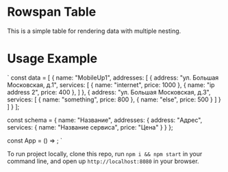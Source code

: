 # Rowspan Table

This is a simple table for rendering data with multiple nesting.

# Usage Example

`
const data = [
	{
		name: "MobileUp1",
		addresses: [
			{
				address: "ул. Большая Московская, д.1",
				services: [
					{ name: "internet", price: 1000 },
					{ name: "ip address 2", price: 400 },
				]
			},
			{
				address: "ул. Большая Московская, д.3",
				services: [
					{ name: "something", price: 800 },
					{ name: "else", price: 500 }
				]
			}
		]
	}
];

const schema = {
	name: "Название",
	addresses: {
		address: "Адрес",
		services: {
			name: "Название сервиса",
			price: "Цена"
		}
	}
};

const App = () => <Table data={data} schema={schema} />;
`



To run project locally, clone this repo, run `npm i && npm start` in your command line, and open up `http://localhost:8080` in your browser.
